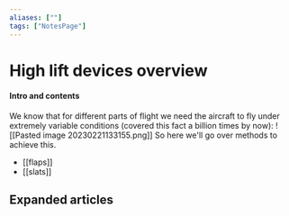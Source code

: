 ```yaml
---
aliases: [""]
tags: ["NotesPage"]
---
```


# High lift devices overview

#### Intro and contents
We know that for different parts of flight we need the aircraft to fly under extremely variable conditions (covered this fact a billion times by now):
![[Pasted image 20230221133155.png]]
So here we'll go over methods to achieve this.

- [[flaps]]
- [[slats]]


## Expanded articles
